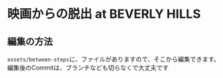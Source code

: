 # 映画からの脱出 at BEVERLY HILLS

## 編集の方法
`assets/between-steps`に、ファイルがありますので、そこから編集できます。
編集後のCommitは、ブランチなども切らなくで大丈夫です